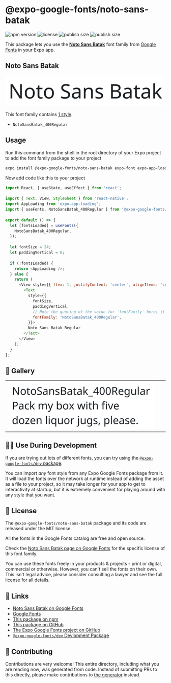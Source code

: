 # @expo-google-fonts/noto-sans-batak

![npm version](https://flat.badgen.net/npm/v/@expo-google-fonts/noto-sans-batak)
![license](https://flat.badgen.net/github/license/expo/google-fonts)
![publish size](https://flat.badgen.net/packagephobia/install/@expo-google-fonts/noto-sans-batak)
![publish size](https://flat.badgen.net/packagephobia/publish/@expo-google-fonts/noto-sans-batak)

This package lets you use the [**Noto Sans Batak**](https://fonts.google.com/specimen/Noto+Sans+Batak) font family from [Google Fonts](https://fonts.google.com/) in your Expo app.

## Noto Sans Batak

![Noto Sans Batak](./font-family.png)

This font family contains [1 style](#-gallery).

- `NotoSansBatak_400Regular`

## Usage

Run this command from the shell in the root directory of your Expo project to add the font family package to your project
```sh
expo install @expo-google-fonts/noto-sans-batak expo-font expo-app-loading
```

Now add code like this to your project
```js
import React, { useState, useEffect } from 'react';

import { Text, View, StyleSheet } from 'react-native';
import AppLoading from 'expo-app-loading';
import { useFonts, NotoSansBatak_400Regular } from '@expo-google-fonts/noto-sans-batak';

export default () => {
  let [fontsLoaded] = useFonts({
    NotoSansBatak_400Regular,
  });

  let fontSize = 24;
  let paddingVertical = 6;

  if (!fontsLoaded) {
    return <AppLoading />;
  } else {
    return (
      <View style={{ flex: 1, justifyContent: 'center', alignItems: 'center' }}>
        <Text
          style={{
            fontSize,
            paddingVertical,
            // Note the quoting of the value for `fontFamily` here; it expects a string!
            fontFamily: 'NotoSansBatak_400Regular',
          }}>
          Noto Sans Batak Regular
        </Text>
      </View>
    );
  }
};

```

## 🔡 Gallery


||||
|-|-|-|
|![NotoSansBatak_400Regular](./NotoSansBatak_400Regular.ttf.png)||||


## 👩‍💻 Use During Development

If you are trying out lots of different fonts, you can try using the [`@expo-google-fonts/dev` package](https://github.com/expo/google-fonts/tree/master/font-packages/dev#readme).

You can import *any* font style from any Expo Google Fonts package from it. It will load the fonts
over the network at runtime instead of adding the asset as a file to your project, so it may take longer
for your app to get to interactivity at startup, but it is extremely convenient
for playing around with any style that you want.

## 📖 License

The `@expo-google-fonts/noto-sans-batak` package and its code are released under the MIT license.

All the fonts in the Google Fonts catalog are free and open source.

Check the [Noto Sans Batak page on Google Fonts](https://fonts.google.com/specimen/Noto+Sans+Batak) for the specific license of this font family.

You can use these fonts freely in your products & projects - print or digital, commercial or otherwise. However, you can't sell the fonts on their own. This isn't legal advice, please consider consulting a lawyer and see the full license for all details.

## 🔗 Links

- [Noto Sans Batak on Google Fonts](https://fonts.google.com/specimen/Noto+Sans+Batak)
- [Google Fonts](https://fonts.google.com/)
- [This package on npm](https://www.npmjs.com/package/@expo-google-fonts/noto-sans-batak)
- [This package on GitHub](https://github.com/expo/google-fonts/tree/master/font-packages/noto-sans-batak)
- [The Expo Google Fonts project on GitHub](https://github.com/expo/google-fonts)
- [`@expo-google-fonts/dev` Devlopment Package](https://github.com/expo/google-fonts/tree/master/font-packages/dev)

## 🤝 Contributing

Contributions are very welcome! This entire directory, including what you are reading now, was generated from code. Instead of submitting PRs to this directly, please make contributions to [the generator](https://github.com/expo/google-fonts/tree/master/packages/generator) instead.
